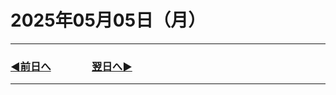 # 2025年05月05日（月）

---

### [◀️前日へ](https://github.com/yuasys/chatty-journal/blob/main/2025/05/2025-05-04.md)&emsp;&emsp;&emsp;&emsp;[翌日へ▶️](https://github.com/yuasys/chatty-journal/blob/main/2025/05/2025-05-06.md)

---

